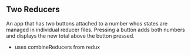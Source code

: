 ## Two Reducers
An app that has two buttons attached to a number whos states are managed in individual reducer files. Pressing a button adds both numbers and displays the new total above the button pressed.


- uses combineReducers from redux